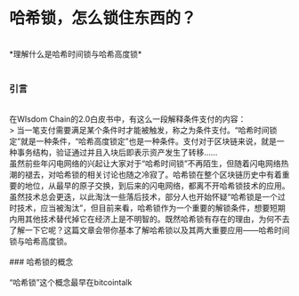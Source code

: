 # 哈希锁，怎么锁住东西的？
<br>
*理解什么是哈希时间锁与哈希高度锁*
<br><br>

### 引言
<br>
在WIsdom Chain的2.0白皮书中，有这么一段解释条件支付的内容：
<br>
> 当一笔支付需要满足某个条件时才能被触发，称之为条件支付。“哈希时间锁定”就是一种条件，“哈希高度锁定”也是一种条件。支付对于区块链来说，就是一种事务结构，验证通过并且入块后即表示资产发生了转移……
<br>
虽然前些年闪电网络的兴起让大家对于“哈希时间锁”不再陌生，但随着闪电网络热潮的褪去，对哈希锁的相关讨论也随之冷寂了。哈希锁在整个区块链历史中有着重要的地位，从最早的原子交换，到后来的闪电网络，都离不开哈希锁技术的应用。虽然技术总会更迭，以此淘汰一些落后技术，部分人也开始怀疑“哈希锁是一个过时技术，应当被淘汰”，但目前来看，哈希锁作为一个重要的解锁条件，想要短期内用其他技术替代掉它在经济上是不明智的。既然哈希锁有存在的理由，为何不去了解一下它呢？这篇文章会带你基本了解哈希锁以及其两大重要应用——哈希时间锁与哈希高度锁。
<br><br>
### 哈希锁的概念
<br><br>
“哈希锁”这个概念最早在bitcointalk

